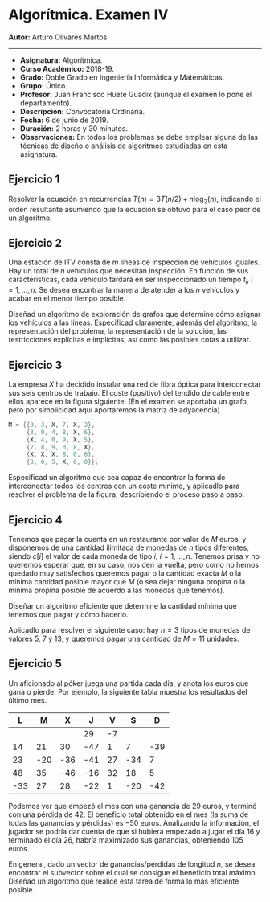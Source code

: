 # Algorítmica. Examen IV

**Autor:** Arturo Olivares Martos
***

- **Asignatura:**  Algorítmica.
- **Curso Académico:** 2018-19.
- **Grado:** Doble Grado en Ingeniería Informática y Matemáticas.
- **Grupo:** Único.
- **Profesor:** Juan Francisco Huete Guadix (aunque el examen lo pone el departamento).
- **Descripción:** Convocatoria Ordinaria.
- **Fecha:** 6 de junio de 2019.
- **Duración:** 2 horas y 30 minutos.
- **Observaciones:** En todos los problemas se debe emplear alguna de las técnicas de diseño o análisis de algoritmos estudiadas en esta asignatura.

## Ejercicio 1
Resolver la ecuación en recurrencias $T(n)=3T\left(n/2\right) + n\log_2(n)$, indicando el orden resultante asumiendo que la ecuación se obtuvo para el caso peor de un algoritmo.

## Ejercicio 2
Una estación de ITV consta de $m$ líneas de inspección de vehículos iguales. Hay un total de $n$ vehículos que necesitan inspección. En función de sus características, cada vehículo tardará en ser inspeccionado un tiempo $t_i$, $i = 1, \ldots, n$. Se desea encontrar la manera de atender a los $n$ vehículos y acabar en el menor tiempo posible. 

Diseñad un algoritmo de exploración de grafos que determine cómo asignar los vehículos a las líneas. Especificad claramente, además del algoritmo, la representación del problema, la representación de la solución, las restricciones explícitas e implícitas, así como las posibles cotas a utilizar.

## Ejercicio 3
La empresa $X$ ha decidido instalar una red de fibra óptica para interconectar sus seis centros de trabajo. El coste (positivo) del tendido de cable entre ellos aparece en la figura siguiente. (En el examen se aportaba un grafo, pero por simplicidad aquí aportaremos la matriz de adyacencia)

```cpp
M = {{0, 3, X, 7, X, 3},
     {3, 0, 4, 8, X, 6},
     {X, 4, 0, 9, X, 5},
     {7, 8, 9, 0, 8, X},
     {X, X, X, 8, 0, 6},
     {3, 6, 5, X, 6, 0}};
```

Especificad un algoritmo que sea capaz de encontrar la forma de interconectar todos los centros con un coste mı́nimo, y aplicadlo para resolver el problema de la figura, describiendo el proceso paso a paso.

## Ejercicio 4
Tenemos que pagar la cuenta en un restaurante por valor de $M$ euros, y disponemos de una cantidad ilimitada de monedas de $n$ tipos diferentes, siendo $c[i]$ el valor de cada moneda de tipo $i$, $i = 1, \ldots, n$. Tenemos prisa y no queremos esperar que, en su caso, nos den la vuelta, pero como no hemos quedado muy satisfechos queremos pagar o la cantidad exacta $M$ o la mı́nima cantidad posible mayor que $M$ (o sea dejar ninguna propina o la mı́nima propina posible de acuerdo a las monedas que tenemos). 

Diseñar un algoritmo eficiente que determine la cantidad mı́nima que tenemos que pagar y cómo hacerlo. 

Aplicadlo para resolver el siguiente caso: hay $n = 3$ tipos de monedas de valores $5$, $7$ y $13$, y queremos pagar una cantidad de $M = 11$ unidades.

## Ejercicio 5
 Un aficionado al póker juega una partida cada dı́a, y anota los euros que gana o pierde. Por ejemplo, la siguiente tabla muestra los resultados del último mes.

| L   | M   | X   | J   | V   | S   | D   |
|-----|-----|-----|-----|-----|-----|-----|
|     |     |     | 29  | -7  |
| 14  | 21  | 30  | -47 | 1   | 7   | -39 |
| 23  | -20 | -36 | -41 | 27  | -34 | 7   |
| 48  | 35  | -46 | -16 | 32  | 18  | 5   |
| -33 | 27  | 28  | -22 | 1   | -20 | -42 |

Podemos ver que empezó el mes con una ganancia de $29$ euros, y terminó con una pérdida de $42$. El beneficio total obtenido en el mes (la suma de todas las ganancias y pérdidas) es $−50$ euros. Analizando la información, el jugador se podrı́a dar cuenta de que si hubiera empezado a jugar el dı́a $16$ y terminado el dı́a $26$, habrı́a maximizado sus ganancias, obteniendo $105$ euros.

En general, dado un vector de ganancias/pérdidas de longitud $n$, se desea encontrar el subvector sobre el cual se consigue el beneficio total máximo. Diseñad un algoritmo que realice esta tarea de forma lo más eficiente posible.
